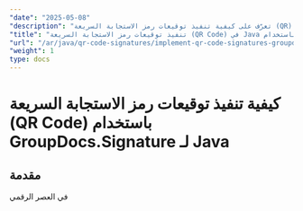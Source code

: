 ```yaml
---
"date": "2025-05-08"
"description": "تعرّف على كيفية تنفيذ توقيعات رمز الاستجابة السريعة (QR) بأمان باستخدام GroupDocs.Signature لجافا. يغطي هذا الدليل الإعداد والتخصيص والتطبيقات العملية."
"title": "تنفيذ توقيعات رمز الاستجابة السريعة (QR Code) في Java باستخدام GroupDocs.Signature"
"url": "/ar/java/qr-code-signatures/implement-qr-code-signatures-groupdocs-signature-java/"
"weight": 1
type: docs
---
```

# كيفية تنفيذ توقيعات رمز الاستجابة السريعة (QR Code) باستخدام GroupDocs.Signature لـ Java

## مقدمة

في العصر الرقمي
